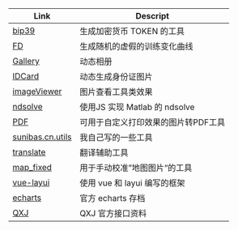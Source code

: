 | Link                                              | Descript                 |
|---------------------------------------------------|--------------------------|
| [bip39](./bip39/bip39-standalone.html)            | 生成加密货币 TOKEN 的工具         |
| [FD](./FakeData_xiaobai/index.html)               | 生成随机的虚假的训练变化曲线           |
| [Gallery](./galleryAni/index.html)                | 动态相册                     |
| [IDCard](./idcard/index.html)                     | 动态生成身份证图片                |
| [imageViewer](./imageViewer/index.html)           | 图片查看工具类效果                |
| [ndsolve](./ndsolve/index.html)                   | 使用JS 实现 Matlab 的 ndsolve |
| [PDF](./PDF/index.html)                           | 可用于自定义打印效果的图片转PDF工具      |
| [sunibas.cn.utils](./sunibas.cn.utils/index.html) | 我自己写的一些工具                |
| [translate](./trans/trans.html)                   | 翻译辅助工具                   |
| [map_fixed](./map_fixed/index.html)               | 用于手动校准”地图图片“的工具          |
| [vue-layui](./vue-layui/index.html)               | 使用 vue 和 layui 编写的框架     |
| [echarts](./echarts/index.html)                   | 官方 echarts 存档            |
| [QXJ](./qxj/index.html)                           | QXJ 官方接口资料               |

